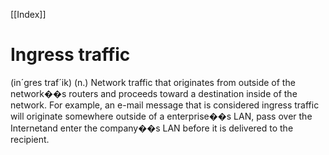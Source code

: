 
[[Index]] 
# Ingress traffic

(in´gres traf´ik) (n.) Network traffic that originates from outside of the network��s routers and proceeds toward a destination inside of the network. For example, an e-mail message that is considered ingress traffic will originate somewhere outside of a enterprise��s LAN, pass over the Internetand enter the company��s LAN before it is delivered to the recipient.
